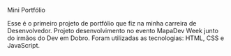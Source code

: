 Mini Portfólio

Esse é o primeiro projeto de portfólio que fiz na minha carreira de Desenvolvedor. Projeto desenvolvimento no evento MapaDev Week junto do irmãos do Dev em Dobro. Foram utilizadas as tecnologias: HTML, CSS e JavaScript.